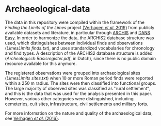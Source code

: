 # Archaeological-data

The data in this repository were compiled within the framework of the *Finding the Limits of the Limes* project [(Verhagen *et al.* 2019)](https://link.springer.com/book/10.1007/978-3-030-04576-0) from publicly available datasets and literature, in particular through [ARCHIS](https://archis.cultureelerfgoed.nl) and [DANS Easy](https://easy.dans.knaw.nl). In order to harmonize the data, the ARCHIS2 database structure was used, which distinguishes between individual finds and observations (<i>LimesLimits finds.txt</i>), and uses standardized vocabularies for chronology and find types. A description of the ARCHIS2 database structure is added (<i>Archeologisch Basisregister.pdf</i>, in Dutch), since there is no public domain resource available for this anymore.

The registered observations were grouped into archaeological sites (<i>LimesLimits sites.txt</i>) when 10 or more Roman period finds were reported within a 250 m radius. The sites were then classified into functional groups. The large majority of observed sites was classified as "rural settlement", and this is the data that was used for the analysis presented in this paper. However, various other categories were distinguished, including cemeteries, cult sites, infrastructure, civil settlements and military forts.

For more information on the nature and quality of the archaeological data, see [Verhagen *et al.* (2016)](https://doi.org/10.1016/j.jasrep.2016.10.006).
